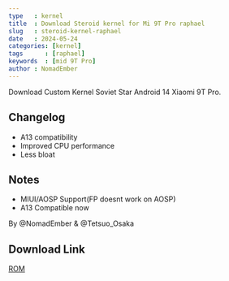 ```yaml
---
type   : kernel
title  : Download Steroid kernel for Mi 9T Pro raphael
slug   : steroid-kernel-raphael
date   : 2024-05-24
categories: [kernel]
tags      : [raphael]
keywords  : [mid 9T Pro]
author : NomadEmber
---
```


Download Custom Kernel Soviet Star Android 14 Xiaomi 9T Pro.

## Changelog
- A13 compatibility
- Improved CPU performance
- Less bloat

## Notes
- MIUI/AOSP Support(FP doesnt work on AOSP)
- A13 Compatible now

By @NomadEmber & @Tetsuo_Osaka


## Download Link
[ROM](https://t.me/steroidraphael/50)

